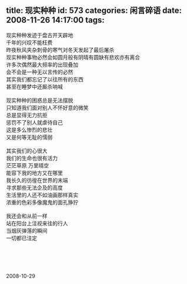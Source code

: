 title: 现实种种
id: 573
categories: 闲言碎语
date: 2008-11-26 14:17:00
tags:
---

现实种种发迹于盘古开天辟地
</br>千年的兴叹不能枉费
</br>昨夜秋风夹杂刺骨的寒气对冬天发起了最后屠杀
</br>现实种种事物必然会如圆月般有阴晴有圆缺有悲欢亦有离合
</br>许多次偶然最大频率的出现叠加
</br>会不会是一种无以言传的必然
</br>其实我们都忘记了以往所有的东西
</br>甚至在睡梦中还厮杀呐喊
</br>
</br>现实种种的困惑总是无法摆脱
</br>只知道我们面对别人不怀好意的微笑
</br>总是显得无力抗拒
</br>惩罚不了别人就虐待自己
</br>这是多么惨烈的悲壮
</br>又是何等无耻的懦弱
</br>
</br>其实我们的心很大
</br>我们的生命也很有活力
</br>茫茫草原 万里晴空
</br>能容下我的地方又在哪里
</br>我长久的彷徨在世界的末端
</br>寻求那些无法企及的高度
</br>生活里的人还不如油画那样真实
</br>浓重的色彩多像魔鬼的面孔狰狞
</br>
</br>我还会和从前一样
</br>站在阳台上注视来往的行人
</br>当烟灰弹落的瞬间
</br>一切都已注定
</br>
</br>&nbsp;
</br>
</br>&nbsp;
</br>
</br>2008-10-29
